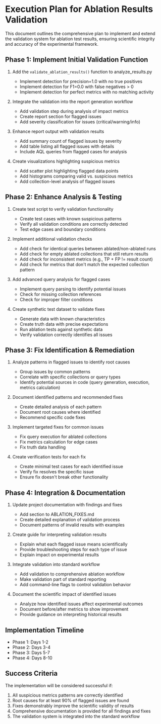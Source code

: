 # Execution Plan for Ablation Results Validation

This document outlines the comprehensive plan to implement and extend the validation system for ablation test results, ensuring scientific integrity and accuracy of the experimental framework.

## Phase 1: Implement Initial Validation Function

1. Add the `validate_ablation_results()` function to analyze_results.py
   - Implement detection for precision=1.0 with no true positives
   - Implement detection for F1=0.0 with false negatives > 0
   - Implement detection for perfect metrics with no matching activity

2. Integrate the validation into the report generation workflow
   - Add validation step during analysis of impact metrics
   - Create report section for flagged issues
   - Add severity classification for issues (critical/warning/info)

3. Enhance report output with validation results
   - Add summary count of flagged issues by severity
   - Add table listing all flagged issues with details
   - Include AQL queries from flagged cases for analysis

4. Create visualizations highlighting suspicious metrics
   - Add scatter plot highlighting flagged data points
   - Add histograms comparing valid vs. suspicious metrics
   - Add collection-level analysis of flagged issues

## Phase 2: Enhance Analysis & Testing

1. Create test script to verify validation functionality
   - Create test cases with known suspicious patterns
   - Verify all validation conditions are correctly detected
   - Test edge cases and boundary conditions

2. Implement additional validation checks
   - Add check for identical queries between ablated/non-ablated runs
   - Add check for empty ablated collections that still return results
   - Add check for inconsistent metrics (e.g., TP + FP != result count)
   - Add check for metrics that don't match the expected collection pattern

3. Add advanced query analysis for flagged cases
   - Implement query parsing to identify potential issues
   - Check for missing collection references
   - Check for improper filter conditions

4. Create synthetic test dataset to validate fixes
   - Generate data with known characteristics
   - Create truth data with precise expectations
   - Run ablation tests against synthetic data
   - Verify validation correctly identifies all issues

## Phase 3: Fix Identification & Remediation

1. Analyze patterns in flagged issues to identify root causes
   - Group issues by common patterns
   - Correlate with specific collections or query types
   - Identify potential sources in code (query generation, execution, metrics calculation)

2. Document identified patterns and recommended fixes
   - Create detailed analysis of each pattern
   - Document root causes where identified
   - Recommend specific code fixes

3. Implement targeted fixes for common issues
   - Fix query execution for ablated collections
   - Fix metrics calculation for edge cases
   - Fix truth data handling

4. Create verification tests for each fix
   - Create minimal test cases for each identified issue
   - Verify fix resolves the specific issue
   - Ensure fix doesn't break other functionality

## Phase 4: Integration & Documentation

1. Update project documentation with findings and fixes
   - Add section to ABLATION_FIXES.md
   - Create detailed explanation of validation process
   - Document patterns of invalid results with examples

2. Create guide for interpreting validation results
   - Explain what each flagged issue means scientifically
   - Provide troubleshooting steps for each type of issue
   - Explain impact on experimental results

3. Integrate validation into standard workflow
   - Add validation to comprehensive ablation workflow
   - Make validation part of standard reporting
   - Add command-line flags to control validation behavior

4. Document the scientific impact of identified issues
   - Analyze how identified issues affect experimental outcomes
   - Document before/after metrics to show improvement
   - Provide guidance on interpreting historical results

## Implementation Timeline

- Phase 1: Days 1-2
- Phase 2: Days 3-4
- Phase 3: Days 5-7
- Phase 4: Days 8-10

## Success Criteria

The implementation will be considered successful if:

1. All suspicious metrics patterns are correctly identified
2. Root causes for at least 90% of flagged issues are found
3. Fixes demonstrably improve the scientific validity of results
4. Comprehensive documentation is provided for all findings and fixes
5. The validation system is integrated into the standard workflow
